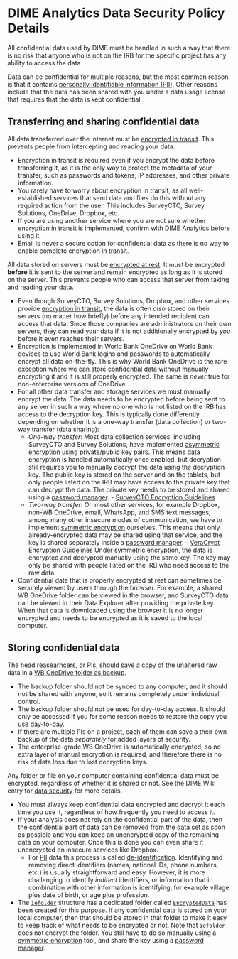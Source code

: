 # DIME Analytics Data Security Policy Details

All confidential data used by DIME must be handled in such a way that
there is no risk that anyone who is not on the IRB for the specific project has any ability to access the data.

Data can be confidential for multiple reasons, but the most common reason is that it contains
[personally identifiable information (PII)](https://dimewiki.worldbank.org/wiki/Personally_Identifiable_Information_(PII)).
Other reasons include that the data has been shared with you under a data usage license
that requires that the data is kept confidential.

## Transferring and sharing confidential data

All data transferred over the internet must be [encrypted in transit](https://dimewiki.worldbank.org/Encryption#Encryption_in_Transit).
This prevents people from intercepting and reading your data.
* Encryption in transit is required even if you encrypt the data before transferring it,
as it is the only way to protect the metadata of your transfer,
such as passwords and tokens, IP addresses, and other private information.
* You rarely have to worry about encryption in transit,
as all well-established services that send data and files do this
without any required action from the user. This includes SurveyCTO,
Survey Solutions, OneDrive, Dropbox, etc.
* If you are using another service where you are not sure whether encryption in transit is implemented,
confirm with DIME Analytics before using it.
* Email is never a secure option for confidential data as there is no way to enable complete encryption in transit.

All data stored on servers must be [encrypted at rest](https://dimewiki.worldbank.org/Encryption#Encryption_at_Rest).
It must be encrypted **before** it is sent to the server
and remain encrypted as long as it is stored on the server.
This prevents people who can access that server from taking and reading your data.

* Even though SurveyCTO, Survey Solutions, Dropbox, and other services provide
[encryption in transit](https://dimewiki.worldbank.org/Encryption#Encryption_in_Transit),
the data is often _also_ stored on their servers (no matter how briefly)
before any intended recipient can access that data.
Since those companies are administrators on their own servers,
they can read your data if it is not additionally encrypted by _you_ before it even reaches their servers.
* Encryption is implemented in World Bank OneDrive on World Bank devices
to use World Bank logins and passwords to automatically encrypt all data on-the-fly.
This is why World Bank OneDrive is the rare exception where we can store confidential data
without manually encrypting it and it is still properly encrypted.
The same is _never_ true for non-enterprise versions of OneDrive.
* For all other data transfer and storage services we must manually encrypt the data.
The data needs to be encrypted before being sent to any server in such a way
where no one who is not listed on the IRB has access to the decryption key.
This is typically done differently depending on whether it is a one-way transfer (data collection)
or two-way transfer (data sharing):
  * _One-way transfer_: Most data collection services, including SurveyCTO and Survey Solutions,
  have implemented [asymmetric encryption](https://dimewiki.worldbank.org/Encryption#Asymmetric_Encryption)
  using private/public key pairs.
  This means data encryption is handled automatically once enabled,
  but decryption still requires you to manually decrypt the data using the decryption key.
  The public key is stored on the server and on the tablets,
  but only people listed on the IRB may have access to the private key that can decrypt the data.
  The private key needs to be stored and shared using a
  [password manager](https://github.com/worldbank/dime-standards/blob/master/dime-research-standards/pillar-4-data-security/data-security-resources/password-manager-guidelines.md). - [SurveyCTO Encryption Guidelines](https://github.com/worldbank/dime-standards/blob/master/dime-research-standards/pillar-4-data-security/data-security-resources/surveycto-encryption-guidelines.md)
  * _Two-way transfer_: On most other services, for example Dropbox, non-WB OneDrive, email, WhatsApp, and SMS text messages,
  among many other insecure modes of communication, we have to implement
  [symmetric encryption](https://dimewiki.worldbank.org/Encryption#Symmetric_Encryption) ourselves.
  This means that only already-encrypted data may be shared using that service, and the key is shared separately inside a
  [password manager](https://github.com/worldbank/dime-standards/blob/master/dime-research-standards/pillar-4-data-security/data-security-resources/password-manager-guidelines.md).  - [VeraCrypt Encryption Guidelines](https://github.com/worldbank/dime-standards/blob/master/dime-research-standards/pillar-4-data-security/data-security-resources/veracrypt-guidelines.md)
  Under symmetric encryption, the data is encrypted and decrypted manually using the same key.
  The key may only be shared with people listed on the IRB who need access to the raw data.
* Confidential data that is properly encrypted at rest can sometimes be securely viewed by users through the browser.
For example, a shared WB OneDrive folder can be viewed in the browser,
and SurveyCTO data can be viewed in their Data Explorer after providing the private key.
When that data is downloaded using the browser it is no longer encrypted
and needs to be encrypted as it is saved to the local computer.

## Storing confidential data

The head reasearhcers, or PIs, should save a copy of the unaltered raw data in a [WB OneDrive folder as backup](https://github.com/worldbank/dime-standards/blob/master/dime-research-standards/pillar-4-data-security/data-security-resources/onedrive-backup-guidelines.md).

* The backup folder should not be synced to any computer, and it should not be shared with anyone, so it remains completely under individual control.
* The backup folder should not be used for day-to-day access. It should only be accessed if you for some reason needs to restore the copy you use day-to-day.
* If there are multiple PIs on a project,
each of them can save a their own backup of the data _separately_ for added layers of security.
* The enterprise-grade WB OneDrive is automatically encrypted, so no extra layer of manual encryption is required,
and therefore there is no risk of data loss due to lost decryption keys.

Any folder or file on your computer containing confidential data must be encrypted,
regardless of whether it is shared or not. See the DIME Wiki entry for
[data security](https://dimewiki.worldbank.org/Data_Security#Locally_storing_identified_PII_data) for more details.
* You must always keep confidential data encrypted and decrypt it each time you use it,
regardless of how frequently you need to access it.
* If your analysis does not rely on the confidential part of the data,
then the confidential part of data can be removed from the data set as soon as possible
and you can keep an unencrypted copy of the remaining data on your computer.
Once this is done you can even share it unencrypted on insecure services like Dropbox.
  * For  [PII](https://dimewiki.worldbank.org/wiki/Personally_Identifiable_Information_(PII))
  data this process is called [de-identification](https://dimewiki.worldbank.org/De-identification).
  Identifying and removing direct identifiers (names, national IDs, phone numbers, etc.)
  is usually straightforward and easy. However, it is more challenging to identify _indirect_ identifiers, or
  information that in combination with other information is identifying,
  for example village plus date of birth, or age plus profession.
* The [`iefolder`](https://dimewiki.worldbank.org/Iefolder) structure has a dedicated folder called
[`EncryptedData`](https://dimewiki.worldbank.org/DataWork_Folder#EncryptedData)
has been created for this purpose.
If any confidential data is stored on your local computer,
then that should be stored in that folder to make it easy to keep track of what needs to be encrypted or not.
Note that `iefolder` does not encrypt the folder. You still have to do so manually using a
[symmetric encryption](https://dimewiki.worldbank.org/Encryption#Symmetric_Encryption) tool, and share the key using a
[password manager](https://github.com/worldbank/dime-standards/blob/master/dime-research-standards/pillar-4-data-security/data-security-resources/password-manager-guidelines.md).
